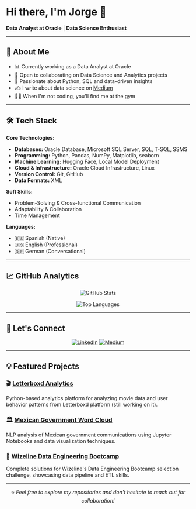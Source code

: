 # Hi there, I'm Jorge 👋

**Data Analyst at Oracle** | **Data Science Enthusiast**

---

## 🎯 About Me

- 📊 Currently working as a Data Analyst at Oracle
- 🤝 Open to collaborating on Data Science and Analytics projects
- 🐍 Passionate about Python, SQL and data-driven insights
- ✍️ I write about data science on [Medium](https://medium.com/@osvajorge)
- 🏃‍♂️ When I'm not coding, you'll find me at the gym

---

## 🛠️ Tech Stack

**Core Technologies:**
- **Databases:** Oracle Database, Microsoft SQL Server, SQL, T-SQL, SSMS
- **Programming:** Python, Pandas, NumPy, Matplotlib, seaborn
- **Machine Learning:** Hugging Face, Local Model Deployment
- **Cloud & Infrastructure:** Oracle Cloud Infrastructure, Linux
- **Version Control:** Git, GitHub
- **Data Formats:** XML

**Soft Skills:**
- Problem-Solving & Cross-functional Communication
- Adaptability & Collaboration
- Time Management

**Languages:**
- 🇪🇸 Spanish (Native)
- 🇺🇸 English (Professional)
- 🇩🇪 German (Conversational)

---

## 📈 GitHub Analytics

<div align="center">
  
![GitHub Stats](https://github-readme-stats.vercel.app/api?username=osvajorge&show_icons=true&theme=dark&hide_border=true&bg_color=0D1117&title_color=58A6FF&text_color=C9D1D9&icon_color=58A6FF)

![Top Languages](https://github-readme-stats.vercel.app/api/top-langs/?username=osvajorge&layout=compact&theme=dark&hide_border=true&bg_color=0D1117&title_color=58A6FF&text_color=C9D1D9)

</div>

---

## 🔗 Let's Connect

<div align="center">
  
[![LinkedIn](https://img.shields.io/badge/LinkedIn-0077B5?style=flat&logo=linkedin&logoColor=white)](https://linkedin.com/in/osvajorge)
[![Medium](https://img.shields.io/badge/Medium-12100E?style=flat&logo=medium&logoColor=white)](https://medium.com/@osvajorge)

</div>

---

## 💡 Featured Projects

### 🎬 [Letterboxd Analytics](https://github.com/osvajorge/letterboxd-analytics)
Python-based analytics platform for analyzing movie data and user behavior patterns from Letterboxd platform (still working on it).

### 🏛️ [Mexican Government Word Cloud](https://github.com/osvajorge/mexican-government-wordcloud)
NLP analysis of Mexican government communications using Jupyter Notebooks and data visualization techniques.

### 🚀 [Wizeline Data Engineering Bootcamp](https://github.com/osvajorge/wizeline-data-engineering-bootcamp)
Complete solutions for Wizeline's Data Engineering Bootcamp selection challenge, showcasing data pipeline and ETL skills.

---

<div align="center">

⭐ *Feel free to explore my repositories and don't hesitate to reach out for collaboration!*

</div>
